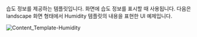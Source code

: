 습도 정보를 제공하는 템플릿입니다. 화면에 습도 정보를 표시할 때 사용됩니다. 다음은 landscape 화면 형태에서 Humidity 템플릿의 내용을 표현한 UI 예제입니다.

![Content_Template-Humidity](/Develop/Assets/Images/Content_Template-Humidity.png)